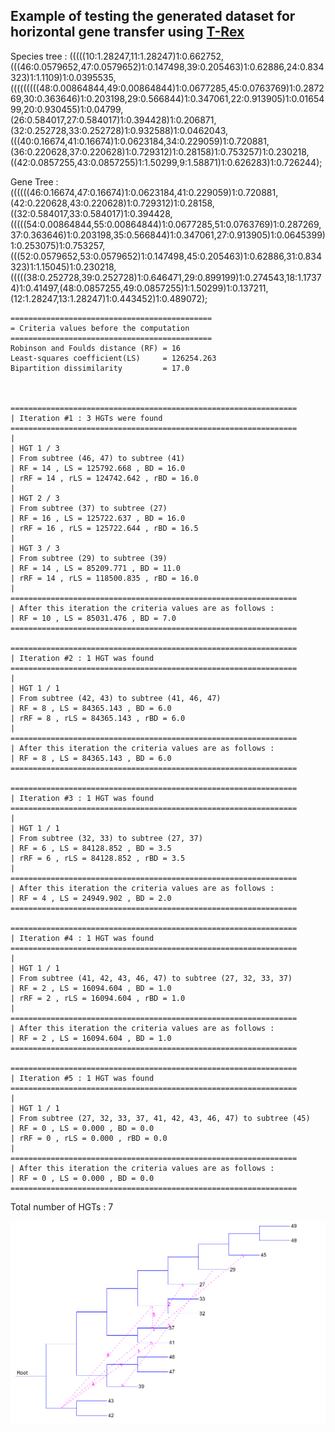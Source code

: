 ## Example of testing the generated dataset for horizontal gene transfer using [T-Rex](http://www.trex.uqam.ca/index.php?action=hgt&project=trex)

Species tree :
(((((10:1.28247,11:1.28247)1:0.662752,(((46:0.0579652,47:0.0579652)1:0.147498,39:0.205463)1:0.62886,24:0.834323)1:1.1109)1:0.0395535,(((((((((48:0.00864844,49:0.00864844)1:0.0677285,45:0.0763769)1:0.287269,30:0.363646)1:0.203198,29:0.566844)1:0.347061,22:0.913905)1:0.0165499,20:0.930455)1:0.04799,(26:0.584017,27:0.584017)1:0.394428)1:0.206871,(32:0.252728,33:0.252728)1:0.932588)1:0.0462043,(((40:0.16674,41:0.16674)1:0.0623184,34:0.229059)1:0.720881,(36:0.220628,37:0.220628)1:0.729312)1:0.28158)1:0.753257)1:0.230218,((42:0.0857255,43:0.0857255)1:1.50299,9:1.58871)1:0.626283)1:0.726244);

Gene Tree :
((((((46:0.16674,47:0.16674)1:0.0623184,41:0.229059)1:0.720881,(42:0.220628,43:0.220628)1:0.729312)1:0.28158,((32:0.584017,33:0.584017)1:0.394428,(((((54:0.00864844,55:0.00864844)1:0.0677285,51:0.0763769)1:0.287269,37:0.363646)1:0.203198,35:0.566844)1:0.347061,27:0.913905)1:0.0645399)1:0.253075)1:0.753257,(((52:0.0579652,53:0.0579652)1:0.147498,45:0.205463)1:0.62886,31:0.834323)1:1.15045)1:0.230218,(((((38:0.252728,39:0.252728)1:0.646471,29:0.899199)1:0.274543,18:1.17374)1:0.41497,(48:0.0857255,49:0.0857255)1:1.50299)1:0.137211,(12:1.28247,13:1.28247)1:0.443452)1:0.489072);

```
=============================================
= Criteria values before the computation 
=============================================
Robinson and Foulds distance (RF) = 16
Least-squares coefficient(LS)     = 126254.263
Bipartition dissimilarity         = 17.0



================================================================
| Iteration #1 : 3 HGTs were found
================================================================
|
| HGT 1 / 3 
| From subtree (46, 47) to subtree (41)
| RF = 14 , LS = 125792.668 , BD = 16.0
| rRF = 14 , rLS = 124742.642 , rBD = 16.0
| 
| HGT 2 / 3 
| From subtree (37) to subtree (27)
| RF = 16 , LS = 125722.637 , BD = 16.0
| rRF = 16 , rLS = 125722.644 , rBD = 16.5
| 
| HGT 3 / 3 
| From subtree (29) to subtree (39)
| RF = 14 , LS = 85209.771 , BD = 11.0
| rRF = 14 , rLS = 118500.835 , rBD = 16.0
| 
================================================================
| After this iteration the criteria values are as follows :
| RF = 10 , LS = 85031.476 , BD = 7.0
================================================================

================================================================
| Iteration #2 : 1 HGT was found
================================================================
|
| HGT 1 / 1 
| From subtree (42, 43) to subtree (41, 46, 47)
| RF = 8 , LS = 84365.143 , BD = 6.0
| rRF = 8 , rLS = 84365.143 , rBD = 6.0
| 
================================================================
| After this iteration the criteria values are as follows :
| RF = 8 , LS = 84365.143 , BD = 6.0
================================================================

================================================================
| Iteration #3 : 1 HGT was found
================================================================
|
| HGT 1 / 1 
| From subtree (32, 33) to subtree (27, 37)
| RF = 6 , LS = 84128.852 , BD = 3.5
| rRF = 6 , rLS = 84128.852 , rBD = 3.5
| 
================================================================
| After this iteration the criteria values are as follows :
| RF = 4 , LS = 24949.902 , BD = 2.0
================================================================

================================================================
| Iteration #4 : 1 HGT was found
================================================================
|
| HGT 1 / 1 
| From subtree (41, 42, 43, 46, 47) to subtree (27, 32, 33, 37)
| RF = 2 , LS = 16094.604 , BD = 1.0
| rRF = 2 , rLS = 16094.604 , rBD = 1.0
| 
================================================================
| After this iteration the criteria values are as follows :
| RF = 2 , LS = 16094.604 , BD = 1.0
================================================================

================================================================
| Iteration #5 : 1 HGT was found
================================================================
|
| HGT 1 / 1 
| From subtree (27, 32, 33, 37, 41, 42, 43, 46, 47) to subtree (45)
| RF = 0 , LS = 0.000 , BD = 0.0
| rRF = 0 , rLS = 0.000 , rBD = 0.0
| 
================================================================
| After this iteration the criteria values are as follows :
| RF = 0 , LS = 0.000 , BD = 0.0
================================================================
```
Total number of HGTs : 7 


![HGT testing](https://github.com/tahiri-lab/GPTree/blob/main/HGT_test/hgt_test.png)
